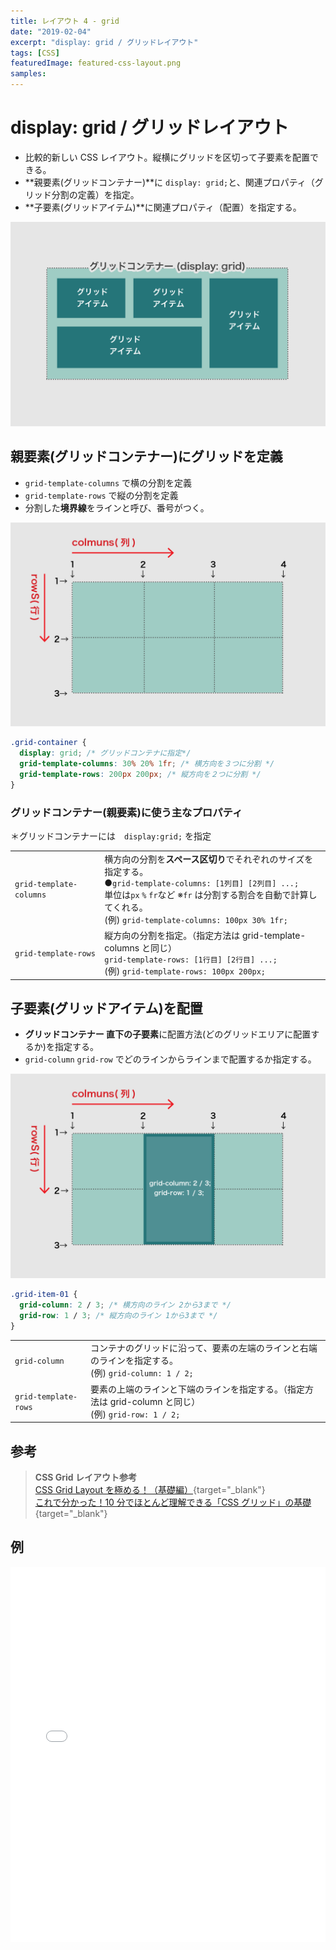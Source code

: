 ```yaml
---
title: レイアウト 4 - grid
date: "2019-02-04"
excerpt: "display: grid / グリッドレイアウト"
tags: [CSS]
featuredImage: featured-css-layout.png
samples:
---
```


# display: grid / グリッドレイアウト

- 比較的新しい CSS レイアウト。縦横にグリッドを区切って子要素を配置できる。
- **親要素(グリッドコンテナー)**に `display: grid;`と、関連プロパティ（グリッド分割の定義）を指定。
- **子要素(グリッドアイテム)**に関連プロパティ（配置）を指定する。

![grid](./fig_c_09.png)

## 親要素(グリッドコンテナー)にグリッドを定義

- `grid-template-columns` で横の分割を定義
- `grid-template-rows` で縦の分割を定義
- 分割した**境界線**をラインと呼び、番号がつく。

![columns/rows](./fig_c_09_2.png)

```css
.grid-container {
  display: grid; /* グリッドコンテナに指定*/
  grid-template-columns: 30% 20% 1fr; /* 横方向を３つに分割 */
  grid-template-rows: 200px 200px; /* 縦方向を２つに分割 */
}
```

### グリッドコンテナー(親要素)に使う主なプロパティ

＊グリッドコンテナーには　`display:grid;` を指定

|                         |                                                                                                                                                                                                                                           |
| :---------------------- | ----------------------------------------------------------------------------------------------------------------------------------------------------------------------------------------------------------------------------------------- |
| `grid-template-columns` | 横方向の分割を**スペース区切り**でそれぞれのサイズを指定する。<br>●`grid-template-columns: [1列目] [2列目] ...;` <br>単位は`px` `%` `fr`など ※`fr` は分割する割合を自動で計算してくれる。<br>(例) `grid-template-columns: 100px 30% 1fr;` |
| `grid-template-rows`    | 縦方向の分割を指定。（指定方法は grid-template-columns と同じ）<br>`grid-template-rows: [1行目] [2行目] ...;`<br>(例) `grid-template-rows: 100px 200px;`                                                                                  |

## 子要素(グリッドアイテム)を配置

- **グリッドコンテナー 直下の子要素**に配置方法(どのグリッドエリアに配置するか)を指定する。
- `grid-column` `grid-row` でどのラインからラインまで配置するか指定する。

![columns/rows](./fig_c_09_3.png)

```css
.grid-item-01 {
  grid-column: 2 / 3; /* 横方向のライン 2から3まで */
  grid-row: 1 / 3; /* 縦方向のライン 1から3まで */
}
```

|                      |                                                                                                          |
| :------------------- | -------------------------------------------------------------------------------------------------------- |
| `grid-column`        | コンテナのグリッドに沿って、要素の左端のラインと右端のラインを指定する。<br>(例) `grid-column: 1 / 2;`   |
| `grid-template-rows` | 要素の上端のラインと下端のラインを指定する。（指定方法は grid-column と同じ）<br>(例) `grid-row: 1 / 2;` |

## 参考

> **CSS Grid レイアウト参考**  
> [CSS Grid Layout を極める！（基礎編）](https://qiita.com/kura07/items/e633b35e33e43240d363){target="\_blank"}  
> [これで分かった！10 分でほとんど理解できる「CSS グリッド」の基礎](https://ferret-plus.com/8351){target="\_blank"}

## 例

<iframe height="600" style="width: 100%;" scrolling="no" title="css grid - example" src="//codepen.io/RsakaiForEducation/embed/GBgpzg/?height=265&theme-id=dark&default-tab=css,result" frameborder="no" allowtransparency="true" allowfullscreen="true">
  See the Pen <a href='https://codepen.io/RsakaiForEducation/pen/GBgpzg/'>css grid - example</a> by R Sakai
  (<a href='https://codepen.io/RsakaiForEducation'>@RsakaiForEducation</a>) on <a href='https://codepen.io'>CodePen</a>.
</iframe>
